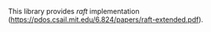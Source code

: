 This library provides _raft_ implementation (https://pdos.csail.mit.edu/6.824/papers/raft-extended.pdf).
